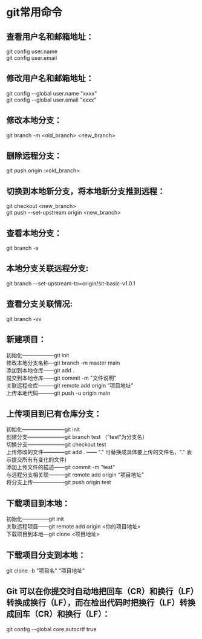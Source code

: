 # git常用命令

## 查看用户名和邮箱地址：  
git config user.name  
git config user.email  

## 修改用户名和邮箱地址：  
git config --global user.name  "xxxx"  
git config --global user.email  "xxxx"  

## 修改本地分支：  
git branch -m <old_branch> <new_branch>

## 删除远程分支：  
git push origin :<old_branch>

## 切换到本地新分支，将本地新分支推到远程：  
git checkout <new_branch>  
git push --set-upstream origin <new_branch>

## 查看本地分支：  
git branch -a

## 本地分支关联远程分支:  
git branch --set-upstream-to=origin/sit-basic-v1.0.1

## 查看分支关联情况:  
git branch -vv  

## 新建项目：  
初始化——————git init  
修改本地分支名称—git branch -m master main  
添加到本地仓库——git add .  
提交到本地仓库——git commit -m "文件说明"  
关联远程仓库———git remote add origin “项目地址”  
上传本地代码———git push -u origin main  

## 上传项目到已有仓库分支：  
初始化————————git init  
创建分支———————git branch test	（”test“为分支名）  
切换分支———————git checkout test  
上传修改的文件————git add . —— "." 可替换成具体要上传的文件名，"."  表示提交所有有变化的文件)  
添加上传文件的描述——git commit -m "test"  
与远程分支相关联———git remote add origin “项目地址”  
将分支上传——————git push origin test  

## 下载项目到本地：  
初始化—————git init  
关联远程项目——git remote add origin <你的项目地址>  
下载项目到本地—git clone <项目地址>

## 下载项目分支到本地：  
git clone -b "项目名" “项目地址”

## Git 可以在你提交时自动地把回车（CR）和换行（LF）转换成换行（LF），而在检出代码时把换行（LF）转换成回车（CR）和换行（LF）：  
git config --global core.autocrlf true